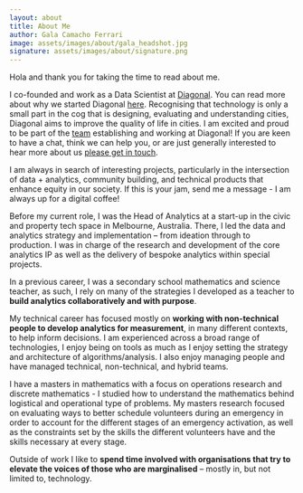 ```yaml
---
layout: about
title: About Me
author: Gala Camacho Ferrari
image: assets/images/about/gala_headshot.jpg
signature: assets/images/about/signature.png
---
```


Hola and thank you for taking the time to read about me. 

I co-founded and work as a Data Scientist at [Diagonal](https://diagonal.works/).
You can read more about why we started Diagonal [here](https://diagonal.works/post/how-it-started/). Recognising that technology is only a small part in the cog that is designing, evaluating and understanding cities, Diagonal aims to improve the quality of life in cities. I am excited and proud to be part of the [team](https://diagonal.works/about-us/) establishing and working at Diagonal! If you are keen to have a chat, think we can help you, or are just generally interested to hear more about us [please get in touch](mailto:hello@diagonal.works).

I am always in search of interesting projects, particularly in the intersection of data + analytics, community building, and technical products that enhance equity in our society. If this is your jam, send me a message - I am always up for a digital coffee!

Before my current role, I was the Head of Analytics at a start-up in the civic and property tech space in Melbourne, Australia. There, I led the data and analytics strategy and implementation – from ideation through to production. I was in charge of the research and development of the core analytics IP as well as the delivery of bespoke analytics within special projects. 

In a previous career, I was a secondary school mathematics and science teacher, as such, I rely on many of the strategies I developed as a teacher to **build analytics collaboratively and with purpose**.

My technical career has focused mostly on **working with non-technical people to develop analytics for measurement**, in many different contexts, to help inform decisions. I am experienced across a broad range of technologies, I enjoy being on tools as much as I enjoy setting the strategy and architecture of algorithms/analysis. I also enjoy managing people and have managed technical, non-technical, and hybrid teams. 

I have a masters in mathematics with a focus on operations research and discrete mathematics - I studied how to understand the mathematics behind logistical and operational type of problems. My masters research focused on evaluating ways to better schedule volunteers during an emergency in order to account for the different stages of an emergency activation, as well as the constraints set by the skills the different volunteers have and the skills necessary at every stage. 

Outside of work I like to **spend time involved with organisations that try to elevate the voices of those who are marginalised** – mostly in, but not limited to, technology.
